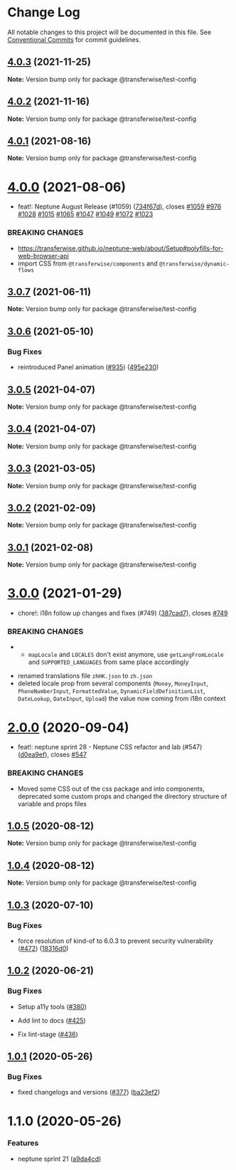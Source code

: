# Change Log

All notable changes to this project will be documented in this file.
See [Conventional Commits](https://conventionalcommits.org) for commit guidelines.

## [4.0.3](https://github.com/transferwise/neptune-web/compare/@transferwise/test-config@4.0.2...@transferwise/test-config@4.0.3) (2021-11-25)

**Note:** Version bump only for package @transferwise/test-config





## [4.0.2](https://github.com/transferwise/neptune-web/compare/@transferwise/test-config@4.0.1...@transferwise/test-config@4.0.2) (2021-11-16)

**Note:** Version bump only for package @transferwise/test-config





## [4.0.1](https://github.com/transferwise/neptune-web/compare/@transferwise/test-config@4.0.0...@transferwise/test-config@4.0.1) (2021-08-16)

**Note:** Version bump only for package @transferwise/test-config





# [4.0.0](https://github.com/transferwise/neptune-web/compare/@transferwise/test-config@3.0.7...@transferwise/test-config@4.0.0) (2021-08-06)


* feat!: Neptune August Release (#1059) ([734f67d](https://github.com/transferwise/neptune-web/commit/734f67d978bee5a873f8747f91b7f1d8b9a81555)), closes [#1059](https://github.com/transferwise/neptune-web/issues/1059) [#976](https://github.com/transferwise/neptune-web/issues/976) [#1028](https://github.com/transferwise/neptune-web/issues/1028) [#1015](https://github.com/transferwise/neptune-web/issues/1015) [#1065](https://github.com/transferwise/neptune-web/issues/1065) [#1047](https://github.com/transferwise/neptune-web/issues/1047) [#1049](https://github.com/transferwise/neptune-web/issues/1049) [#1072](https://github.com/transferwise/neptune-web/issues/1072) [#1023](https://github.com/transferwise/neptune-web/issues/1023)


### BREAKING CHANGES

* https://transferwise.github.io/neptune-web/about/Setup#polyfills-for-web-browser-api
* import CSS from `@transferwise/components` and `@transferwise/dynamic-flows`





## [3.0.7](https://github.com/transferwise/neptune-web/compare/@transferwise/test-config@3.0.6...@transferwise/test-config@3.0.7) (2021-06-11)

**Note:** Version bump only for package @transferwise/test-config





## [3.0.6](https://github.com/transferwise/neptune-web/compare/@transferwise/test-config@3.0.5...@transferwise/test-config@3.0.6) (2021-05-10)


### Bug Fixes

* reintroduced Panel animation ([#935](https://github.com/transferwise/neptune-web/issues/935)) ([495e230](https://github.com/transferwise/neptune-web/commit/495e230f4daec1f6593534259577cf8c9289a578))





## [3.0.5](https://github.com/transferwise/neptune-web/compare/@transferwise/test-config@3.0.4...@transferwise/test-config@3.0.5) (2021-04-07)

**Note:** Version bump only for package @transferwise/test-config





## [3.0.4](https://github.com/transferwise/neptune-web/compare/@transferwise/test-config@3.0.3...@transferwise/test-config@3.0.4) (2021-04-07)

**Note:** Version bump only for package @transferwise/test-config





## [3.0.3](https://github.com/transferwise/neptune-web/compare/@transferwise/test-config@3.0.2...@transferwise/test-config@3.0.3) (2021-03-05)

**Note:** Version bump only for package @transferwise/test-config





## [3.0.2](https://github.com/transferwise/neptune-web/compare/@transferwise/test-config@3.0.1...@transferwise/test-config@3.0.2) (2021-02-09)

**Note:** Version bump only for package @transferwise/test-config





## [3.0.1](https://github.com/transferwise/neptune-web/compare/@transferwise/test-config@3.0.0...@transferwise/test-config@3.0.1) (2021-02-08)

**Note:** Version bump only for package @transferwise/test-config





# [3.0.0](https://github.com/transferwise/neptune-web/compare/@transferwise/test-config@2.0.0...@transferwise/test-config@3.0.0) (2021-01-29)


* chore!: i18n follow up changes and fixes (#749) ([387cad7](https://github.com/transferwise/neptune-web/commit/387cad79018f4294fd9722eb613bce9e8cf41ac1)), closes [#749](https://github.com/transferwise/neptune-web/issues/749)


### BREAKING CHANGES

* - `mapLocale` and `LOCALES` don't exist anymore, use `getLangFromLocale` and `SUPPORTED_LANGUAGES` from same place accordingly
- renamed translations file `zhHK.json` to `zh.json`
- deleted locale prop from several components (`Money`, `MoneyInput`, `PhoneNumberInput`, `FormattedValue`, `DynamicFieldDefinitionList`, `DateLookup`, `DateInput`, `Upload`) the value now coming from i18n context





# [2.0.0](https://github.com/transferwise/neptune-web/compare/@transferwise/test-config@1.0.5...@transferwise/test-config@2.0.0) (2020-09-04)


* feat!: neptune sprint 28 - Neptune CSS refactor and lab (#547) ([d0ea9ef](https://github.com/transferwise/neptune-web/commit/d0ea9ef1272ab2aae57d7a6d470110ec74af1d25)), closes [#547](https://github.com/transferwise/neptune-web/issues/547)


### BREAKING CHANGES

* Moved some CSS out of the css package and into components, deprecated some custom props and changed the directory structure of variable and props files





## [1.0.5](https://github.com/transferwise/neptune-web/compare/@transferwise/test-config@1.0.4...@transferwise/test-config@1.0.5) (2020-08-12)

**Note:** Version bump only for package @transferwise/test-config





## [1.0.4](https://github.com/transferwise/neptune-web/compare/@transferwise/test-config@1.0.3...@transferwise/test-config@1.0.4) (2020-08-12)

**Note:** Version bump only for package @transferwise/test-config





## [1.0.3](https://github.com/transferwise/neptune-web/compare/@transferwise/test-config@1.0.2...@transferwise/test-config@1.0.3) (2020-07-10)


### Bug Fixes

* force resolution of kind-of to 6.0.3 to prevent security vulnerability ([#472](https://github.com/transferwise/neptune-web/issues/472)) ([18316d0](https://github.com/transferwise/neptune-web/commit/18316d05279547a64f7c3d46e8b636b9f05f7db4))





## [1.0.2](https://github.com/transferwise/neptune-web/compare/@transferwise/test-config@1.0.1...@transferwise/test-config@1.0.2) (2020-06-21)

### Bug Fixes

* Setup a11y tools ([#380](https://github.com/transferwise/neptune-web/pull/439/commits/1324d6f66191b1fdcfdd64932189c2610f156f75))

* Add lint to docs ([#425](https://github.com/transferwise/neptune-web/pull/439/commits/efaa63b14c4ec61833b06187ff04ca9307653fa1))

* Fix lint-stage ([#436](https://github.com/transferwise/neptune-web/pull/439/commits/d2b77895e1caab66bdabc8a2b1dee220d2218cd4))


## [1.0.1](https://github.com/transferwise/neptune-web/compare/@transferwise/test-config@1.1.0...@transferwise/test-config@1.0.1) (2020-05-26)


### Bug Fixes

* fixed changelogs and versions ([#377](https://github.com/transferwise/neptune-web/issues/377)) ([ba23ef2](https://github.com/transferwise/neptune-web/commit/ba23ef263f993b5f1f31227ab3b49570abb82aaa))





# 1.1.0 (2020-05-26)


### Features

* neptune sprint 21 ([a9da4cd](https://github.com/transferwise/neptune-web/commit/a9da4cd0bba2535bc7bb8222ddb1cde9a27e6cba))
